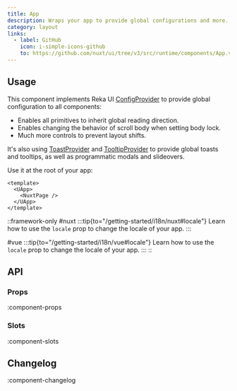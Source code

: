 ```yaml
---
title: App
description: Wraps your app to provide global configurations and more.
category: layout
links:
  - label: GitHub
    icon: i-simple-icons-github
    to: https://github.com/nuxt/ui/tree/v3/src/runtime/components/App.vue
---
```


## Usage

This component implements Reka UI [ConfigProvider](https://reka-ui.com/docs/utilities/config-provider) to provide global configuration to all components:

- Enables all primitives to inherit global reading direction.
- Enables changing the behavior of scroll body when setting body lock.
- Much more controls to prevent layout shifts.

It's also using [ToastProvider](https://reka-ui.com/docs/components/toast#provider) and [TooltipProvider](https://reka-ui.com/docs/components/tooltip#provider) to provide global toasts and tooltips, as well as programmatic modals and slideovers.

Use it at the root of your app:

```vue [app.vue]
<template>
  <UApp>
    <NuxtPage />
  </UApp>
</template>
```

::framework-only
#nuxt
:::tip{to="/getting-started/i18n/nuxt#locale"}
Learn how to use the `locale` prop to change the locale of your app.
:::

#vue
:::tip{to="/getting-started/i18n/vue#locale"}
Learn how to use the `locale` prop to change the locale of your app.
:::
::

## API

### Props

:component-props

### Slots

:component-slots

## Changelog

:component-changelog
